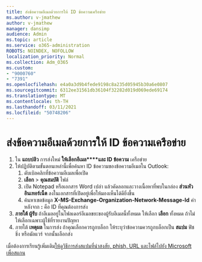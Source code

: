 ```yaml
---
title: ส่งข้อความอีเมลด้วยการให้ ID ข้อความเครือข่าย
ms.author: v-jmathew
author: v-jmathew
manager: dansimp
audience: Admin
ms.topic: article
ms.service: o365-administration
ROBOTS: NOINDEX, NOFOLLOW
localization_priority: Normal
ms.collection: Adm_O365
ms.custom:
- "9000760"
- "7391"
ms.openlocfilehash: e4a0a3d9b4fede9198c8a235d05945b30a6e0807
ms.sourcegitcommit: 6312ee31561db36104f32282d019d069ede69174
ms.translationtype: MT
ms.contentlocale: th-TH
ms.lasthandoff: 03/11/2021
ms.locfileid: "50748206"
---
```

# <a name="submit-an-email-message-by-providing-the-network-message-id"></a>ส่งข้อความอีเมลด้วยการให้ ID ข้อความเครือข่าย

1. ใน **แถบปลิว** การส่งใหม่ **ให้เลือกอีเมล****และ ID ข้อความ** เครือข่าย
2. ให้ปฏิบัติตามขั้นตอนเหล่านี้เพื่อค้นหา ID ข้อความของข้อความอีเมลใน Outlook:
    1. ดับเบิลคลิกที่ข้อความอีเมลเพื่อเปิด
    1. **เลือก**  >  **คุณสมบัติ** ไฟล์
    1. เปิด Notepad หรือเอกสาร Word เปล่า แล้วคัดลอกและวางเนื้อหาที่พบในกล่อง **ส่วนหัวอินเทอร์เน็ต** ลงในเอกสารที่เปิดอยู่เพื่อให้มองเห็นได้ดียิ่งขึ้น
    1. ค้นหาเขตข้อมูล **X-MS-Exchange-Organization-Network-Message-Id** ค่าหลังจาก **:** คือ ID ที่คุณต้องการส่ง
3. **ภายใต้ ผู้รับ** ถ้าอีเมลอยู่ในโฟลเดอร์อีเมลขยะของผู้รับอีเมลนี้ทั้งหมด ให้เลือก **เลือก** ทั้งหมด ถ้าไม่ ให้เลือกเฉพาะผู้ใช้ที่รายงานปัญหา
4. ภายใต้ **เหตุผล** ในการส่ง ถ้าคุณเลือกควรถูกบล็อก ให้ระบุว่าข้อความควรถูกบล็อกเป็น **สแปม** ฟิชชิ่ง หรือมัลแวร์ จากนั้นเลือกส่ง

เมื่อต้องการเรียนรู้เพิ่มเติม[ให้ดูวิธีการส่งสแปมที่น่าสงสัย, phish, URL และไฟล์ไปยัง Microsoft เพื่อสแกน](https://go.microsoft.com/fwlink/?linkid=2101479)

